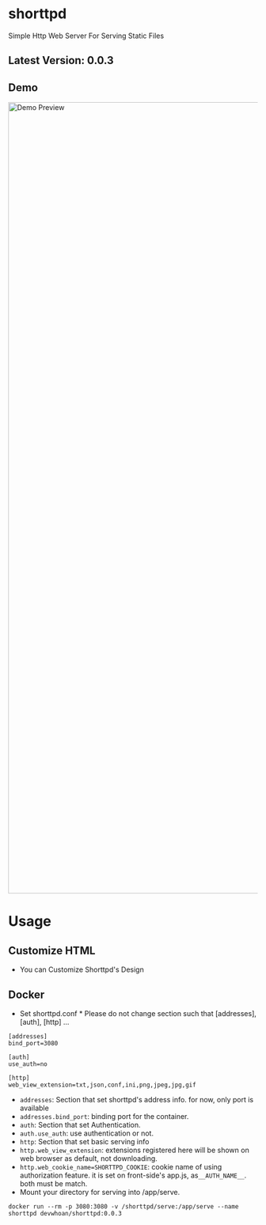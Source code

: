 # shorttpd
Simple Http Web Server For Serving Static Files

## Latest Version: 0.0.3

## Demo
<img width="1600" alt="Demo Preview" src="https://user-images.githubusercontent.com/65178775/215252787-e6b80509-be23-4796-8cc8-f1ecdc5d9ea5.gif">

# Usage
## Customize HTML
- You can Customize Shorttpd's Design

## Docker
- Set shorttpd.conf * Please do not change section such that [addresses], [auth], [http] ...
```
[addresses]
bind_port=3080

[auth]
use_auth=no

[http]
web_view_extension=txt,json,conf,ini,png,jpeg,jpg,gif
```
- `addresses`: Section that set shorttpd's address info. for now, only port is available
- `addresses.bind_port`: binding port for the container.
- `auth`: Section that set Authentication.
- `auth.use_auth`: use authentication or not.
- `http`: Section that set basic serving info
- `http.web_view_extension`: extensions registered here will be shown on web browser as default, not downloading.
- `http.web_cookie_name=SHORTTPD_COOKIE`: cookie name of using authorization feature. it is set on front-side's app.js, as`__AUTH_NAME__`. both must be match.
- Mount your directory for serving into /app/serve.

`docker run --rm -p 3080:3080 -v /shorttpd/serve:/app/serve --name shorttpd devwhoan/shorttpd:0.0.3`
